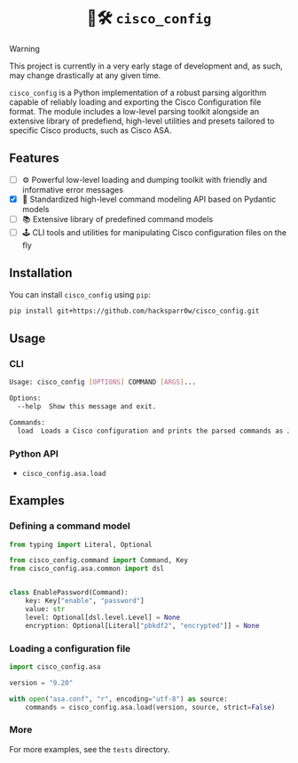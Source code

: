 <h1 align="center">
  🛜🛠️ <code>cisco_config</code>
</h1>

> [!WARNING]  
> This project is currently in a very early stage of development and, as such,
> may change drastically at any given time.

`cisco_config` is a Python implementation of a robust parsing algorithm
capable of reliably loading and exporting the Cisco Configuration file format.
The module includes a low-level parsing toolkit alongside an extensive library
of predefiend, high-level utilities and presets tailored to specific Cisco
products, such as Cisco ASA.

## Features
 - [ ] :gear: Powerful low-level loading and dumping toolkit with friendly
 and informative error messages
 - [x] :tada: Standardized high-level command modeling API based on Pydantic
 models
 - [ ] :books: Extensive library of predefined command models
 - [ ] :joystick: CLI tools and utilities for manipulating Cisco configuration
 files on the fly

## Installation

You can install `cisco_config` using `pip`:

```bash
pip install git+https://github.com/hacksparr0w/cisco_config.git
```

## Usage

### CLI

```bash
Usage: cisco_config [OPTIONS] COMMAND [ARGS]...

Options:
  --help  Show this message and exit.

Commands:
  load  Loads a Cisco configuration and prints the parsed commands as JSON
```

### Python API

 - `cisco_config.asa.load`

## Examples

### Defining a command model

```python
from typing import Literal, Optional

from cisco_config.command import Command, Key
from cisco_config.asa.common import dsl


class EnablePassword(Command):
    key: Key["enable", "password"]
    value: str
    level: Optional[dsl.level.Level] = None
    encryption: Optional[Literal["pbkdf2", "encrypted"]] = None

```

### Loading a configuration file

```python
import cisco_config.asa

version = "9.20"

with open("asa.conf", "r", encoding="utf-8") as source:
    commands = cisco_config.asa.load(version, source, strict=False)
```

### More

For more examples, see the `tests` directory.
